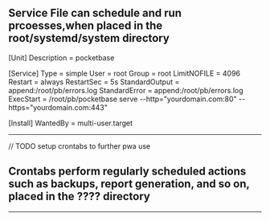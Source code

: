 ## Service File can schedule and run prcoesses,when placed in the root/systemd/system directory

[Unit]
Description = pocketbase

[Service]
Type = simple
User = root
Group = root
LimitNOFILE = 4096
Restart = always
RestartSec = 5s
StandardOutput = append:/root/pb/errors.log
StandardError = append:/root/pb/errors.log
ExecStart = /root/pb/pocketbase serve --http="yourdomain.com:80" --https="yourdomain.com:443"

[Install]
WantedBy = multi-user.target

---

// TODO setup crontabs to further pwa use

## Crontabs perform regularly scheduled actions such as backups, report generation, and so on, placed in the ???? directory

---
